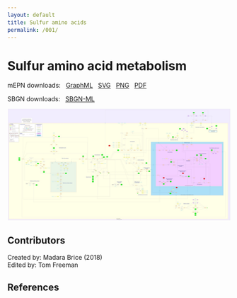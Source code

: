 ```yaml
---
layout: default
title: Sulfur amino acids
permalink: /001/
---
```


# Sulfur amino acid metabolism

mEPN downloads: &nbsp; 
[GraphML](../downloads/001_Sulfur_amino_acids/Sulfur_amino_acids.graphml) &nbsp; 
[SVG](../downloads/001_Sulfur_amino_acids/Sulfur_amino_acids.svg) &nbsp; 
[PNG](../downloads/001_Sulfur_amino_acids/Sulfur_amino_acids.png) &nbsp; 
[PDF](../downloads/001_Sulfur_amino_acids/Sulfur_amino_acids.pdf) &nbsp; 

SBGN downloads: &nbsp; 
[SBGN-ML](../downloads/001_Sulfur_amino_acids/Sulfur_amino_acids.sbgn) &nbsp; 

<a href="..downloads/001_Sulfur_amino_acids/Sulfur_amino_acids.svg"><img src="../downloads/001_Sulfur_amino_acids/Sulfur_amino_acids_XS.jpg"/></a>


## Contributors

Created by: Madara Brice (2018)  
Edited by: Tom Freeman  


## References





